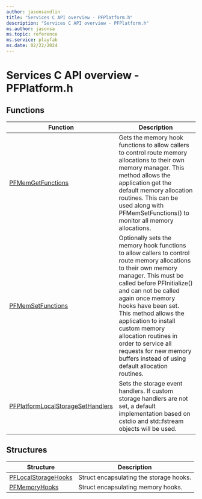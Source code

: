 ```yaml
---
author: jasonsandlin
title: "Services C API overview - PFPlatform.h"
description: "Services C API overview - PFPlatform.h"
ms.author: jasonsa
ms.topic: reference
ms.service: playfab
ms.date: 02/22/2024
---
```


# Services C API overview - PFPlatform.h

  
## Functions  

| Function | Description |  
| --- | --- |  
| [PFMemGetFunctions](functions/pfmemgetfunctions.md) | Gets the memory hook functions to allow callers to control route memory allocations to their own memory manager. This method allows the application get the default memory allocation routines. This can be used along with PFMemSetFunctions() to monitor all memory allocations. |  
| [PFMemSetFunctions](functions/pfmemsetfunctions.md) | Optionally sets the memory hook functions to allow callers to control route memory allocations to their own memory manager. This must be called before PFInitialize() and can not be called again once memory hooks have been set. This method allows the application to install custom memory allocation routines in order to service all requests for new memory buffers instead of using default allocation routines. |  
| [PFPlatformLocalStorageSetHandlers](functions/pfplatformlocalstoragesethandlers.md) | Sets the storage event handlers. If custom storage handlers are not set, a default implementation based on cstdio and std::fstream objects will be used. |  
  
## Structures  

| Structure | Description |  
| --- | --- |  
| [PFLocalStorageHooks](structs/pflocalstoragehooks.md) | Struct encapsulating the storage hooks. |  
| [PFMemoryHooks](structs/pfmemoryhooks.md) | Struct encapsulating memory hooks. |  
